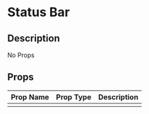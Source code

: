 # Status Bar

## Description

No Props

## Props

| Prop Name | Prop Type | Description |
| :-------- | :-------: | :---------- |
|       |  |  |
